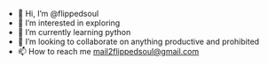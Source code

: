 - 👋 Hi, I’m @flippedsoul
- 👀 I’m interested in exploring 
- 🌱 I’m currently learning python
- 💞️ I’m looking to collaborate on anything productive and prohibited
- 📫 How to reach me mail2flippedsoul@gmail.com

<!---
flippedsoul/flippedsoul is a ✨ special ✨ repository because its `README.md` (this file) appears on your GitHub profile.
You can click the Preview link to take a look at your changes.
--->
